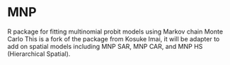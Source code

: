 # MNP
R package for fitting multinomial probit models using Markov chain Monte Carlo
This is a fork of the package from Kosuke Imai, it will be adapter to add on spatial models including MNP SAR, MNP CAR, and MNP HS (Hierarchical Spatial).
